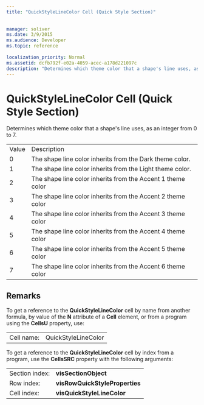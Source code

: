 ```yaml
---
title: "QuickStyleLineColor Cell (Quick Style Section)"
 
 
manager: soliver
ms.date: 3/9/2015
ms.audience: Developer
ms.topic: reference
 
localization_priority: Normal
ms.assetid: dcfb792f-e02a-4059-acec-a178d221097c
description: "Determines which theme color that a shape's line uses, as an integer from 0 to 7."
---
```


# QuickStyleLineColor Cell (Quick Style Section)

Determines which theme color that a shape's line uses, as an integer from 0 to 7.
  
|||
|:-----|:-----|
|Value  <br/> |Description  <br/> |
|0  <br/> |The shape line color inherits from the Dark theme color.  <br/> |
|1  <br/> |The shape line color inherits from the Light theme color.  <br/> |
|2  <br/> |The shape line color inherits from the Accent 1 theme color  <br/> |
|3  <br/> |The shape line color inherits from the Accent 2 theme color  <br/> |
|4  <br/> |The shape line color inherits from the Accent 3 theme color  <br/> |
|5  <br/> |The shape line color inherits from the Accent 4 theme color  <br/> |
|6  <br/> |The shape line color inherits from the Accent 5 theme color  <br/> |
|7  <br/> |The shape line color inherits from the Accent 6 theme color  <br/> |
   
## Remarks

To get a reference to the **QuickStyleLineColor** cell by name from another formula, by value of the **N** attribute of a **Cell** element, or from a program using the **CellsU** property, use: 
  
|||
|:-----|:-----|
| Cell name:  <br/> | QuickStyleLineColor  <br/> |
   
To get a reference to the **QuickStyleLineColor** cell by index from a program, use the **CellsSRC** property with the following arguments: 
  
|||
|:-----|:-----|
| Section index:  <br/> |**visSectionObject** <br/> |
| Row index:  <br/> |**visRowQuickStyleProperties** <br/> |
| Cell index:  <br/> |**visQuickStyleLineColor** <br/> |
   

